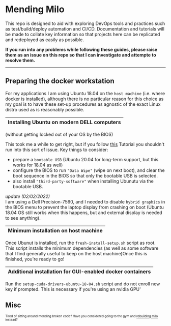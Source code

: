 # Mending Milo

This repo is designed to aid with exploring DevOps tools and practices such as test/build/deploy automation and CI/CD. Documentation and tutorials will be made to collate key information so that projects here can be replicated and redeployed as easily as possible.

**If you run into any problems while following these guides, please raise them as an issue on this repo so that I can investigate and attempte to resolve them.**
___


## Preparing the docker workstation
For my applications I am using Ubuntu 18.04 on the `host machine` (i.e. where docker is installed), although there is no particular reason for this choice as my goal is to have these set-up procedures as agnostic of the exact Linux distro used as is reasonably possible.


|Installing Ubuntu on modern DELL computers
|-
(without getting locked out of your OS by the BIOS)


This took me a while to get right, but if you follow [this](https://www.youtube.com/watch?v=n8VwTYU0Mec) Tutorial you shouldn't run into this sort of issue.
Key things to consider:
- prepare a `bootable USB` (Ubuntu 20.04 for long-term support, but this works for 18.04 as well)
- configure the BIOS to run `"Data Wipe"` (wipe on next boot), and clear the boot sequence in the BIOS so that only the bootable USB is selected.
- also install `"third-party-software"` when installing Ubunutu via the bootable USB.

*update (02/02/2022)*\
I am using a Dell Precision-7560, and I needed to disable `hybrid graphics` in the BIOS menu to prevent the laptop display from crashing on boot (Ubuntu 18.04 OS still works when this happens, but and external display is needed to see anything).



|Minimum installation on host machine
|-
Once Ubunut is installed, run the `fresh-install-setup.sh` script as root. This script installs the minimum dependencies (as well as some software that I find generally useful to keep on the host machine)Once this is finished, you're ready to go! 

|Additional installation for GUI-enabled docker containers
|-
Run the `setup-cuda-drivers-ubuntu-18-04.sh` script and do not enroll new key if prompted. This is necessary if you're using an nvidia GPU'


## Misc
<sub><sup>
Tired of sitting around mending broken code?
Have you considered going to the gym and [rebuilding milo](https://www.goodreads.com/en/book/show/54303312-rebuilding-milo) instead? 
</sup></sub>